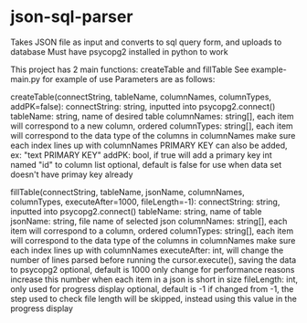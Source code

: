 # json-sql-parser
Takes JSON file as input and converts to sql query form, and uploads to database
Must have psycopg2 installed in python to work

This project has 2 main functions: createTable and fillTable
See example-main.py for example of use
Parameters are as follows:

createTable(connectString, tableName, columnNames, columnTypes, addPK=false):
    connectString: string, inputted into psycopg2.connect()
    tableName: string, name of desired table
    columnNames: string[], each item will correspond to a new column, ordered
    columnTypes: string[], each item will correspond to the data type of the columns in columnNames
                 make sure each index lines up with columnNames
                 PRIMARY KEY can also be added, ex: "text PRIMARY KEY"
    addPK: bool, if true will add a primary key int named "id" to column list
           optional, default is false
           for use when data set doesn't have primay key already


fillTable(connectString, tableName, jsonName, columnNames, columnTypes, executeAfter=1000, fileLength=-1):
    connectString: string, inputted into psycopg2.connect()
    tableName: string, name of table
    jsonName: string, file name of selected json
    columnNames: string[], each item will correspond to a column, ordered
    columnTypes: string[], each item will correspond to the data type of the columns in columnNames
                 make sure each index lines up with columnNames
    executeAfter: int, will change the number of lines parsed before running the cursor.execute(), saving the data to psycopg2
                  optional, default is 1000
                  only change for performance reasons
                  increase this number when each item in a json is short in size
    fileLength: int, only used for progress display
                optional, default is -1
                if changed from -1, the step used to check file length will be skipped, instead using this value in the progress display
